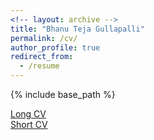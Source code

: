 ```yaml
---
<!-- layout: archive -->
title: "Bhanu Teja Gullapalli"
permalink: /cv/
author_profile: true
redirect_from:
  - /resume
---
```


{% include base_path %}

[Long CV](https://bhanutejagullapalli.github.io/files/cv_long.pdf)<br>
[Short CV](https://bhanutejagullapalli.github.io/files/cv_short.pdf)<br>



<!-- <embed src="http://caozhangjie.github.io/files/caozhangjie_cv.pdf" width="650" height="1800" type='application/pdf'> -->
